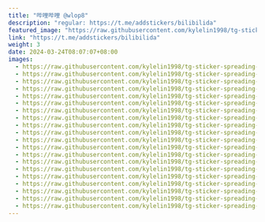 ```yaml
---
title: "哔哩哔哩 @wlop8"
description: "regular: https://t.me/addstickers/bilibilida"
featured_image: "https://raw.githubusercontent.com/kylelin1998/tg-sticker-spreading-worldwide-images/main/img/30275641-5e67-43cf-94b9-80b15e8ffcbb.jpg"
link: "https://t.me/addstickers/bilibilida"
weight: 3
date: 2024-03-24T08:07:07+08:00
images:
  - https://raw.githubusercontent.com/kylelin1998/tg-sticker-spreading-worldwide-images/main/img/30275641-5e67-43cf-94b9-80b15e8ffcbb.jpg
  - https://raw.githubusercontent.com/kylelin1998/tg-sticker-spreading-worldwide-images/main/img/4084dbfe-d3af-41e2-9f65-5587ed592180.jpg
  - https://raw.githubusercontent.com/kylelin1998/tg-sticker-spreading-worldwide-images/main/img/d8084aad-6bc4-4d38-8cf8-94f95e8ac5bd.jpg
  - https://raw.githubusercontent.com/kylelin1998/tg-sticker-spreading-worldwide-images/main/img/9000da9b-d77d-4483-901f-ce21c1294575.jpg
  - https://raw.githubusercontent.com/kylelin1998/tg-sticker-spreading-worldwide-images/main/img/22a793bd-aef6-4bd4-b7c2-e096277eaa4b.jpg
  - https://raw.githubusercontent.com/kylelin1998/tg-sticker-spreading-worldwide-images/main/img/5eaac2e4-a72e-45fd-99f9-a76148cb0719.jpg
  - https://raw.githubusercontent.com/kylelin1998/tg-sticker-spreading-worldwide-images/main/img/384a096f-d9f7-40e0-990c-b5d146ce751f.jpg
  - https://raw.githubusercontent.com/kylelin1998/tg-sticker-spreading-worldwide-images/main/img/dcee978f-a89f-481b-8d23-8c9d43097bfe.jpg
  - https://raw.githubusercontent.com/kylelin1998/tg-sticker-spreading-worldwide-images/main/img/7a19353b-1401-4813-9d81-a24dde8fadf0.jpg
  - https://raw.githubusercontent.com/kylelin1998/tg-sticker-spreading-worldwide-images/main/img/583cc377-3e7e-4bd6-82d0-5612df1b6329.jpg
  - https://raw.githubusercontent.com/kylelin1998/tg-sticker-spreading-worldwide-images/main/img/9f67a41a-453e-48bb-92cd-0a28f1230471.jpg
  - https://raw.githubusercontent.com/kylelin1998/tg-sticker-spreading-worldwide-images/main/img/969de5f9-2a46-492c-b373-7eafe5190846.jpg
  - https://raw.githubusercontent.com/kylelin1998/tg-sticker-spreading-worldwide-images/main/img/a9ba6222-3831-4c31-b5b3-3429be89b7a6.jpg
  - https://raw.githubusercontent.com/kylelin1998/tg-sticker-spreading-worldwide-images/main/img/d6a782e3-a2ab-481c-8dc1-0505fec392ec.jpg
  - https://raw.githubusercontent.com/kylelin1998/tg-sticker-spreading-worldwide-images/main/img/b4ef827f-a267-4855-9f58-6b1008b17f43.jpg
  - https://raw.githubusercontent.com/kylelin1998/tg-sticker-spreading-worldwide-images/main/img/32a2cbf5-897c-40e8-a754-9bbb4a96d81c.jpg
  - https://raw.githubusercontent.com/kylelin1998/tg-sticker-spreading-worldwide-images/main/img/9e51ee28-c2a0-40fc-b74b-2b7841270450.jpg
  - https://raw.githubusercontent.com/kylelin1998/tg-sticker-spreading-worldwide-images/main/img/f9ba3b85-d58b-4dfa-b306-8beab6c0b57e.jpg
  - https://raw.githubusercontent.com/kylelin1998/tg-sticker-spreading-worldwide-images/main/img/200b08e3-51ba-4c94-8408-3e512273b05e.jpg
  - https://raw.githubusercontent.com/kylelin1998/tg-sticker-spreading-worldwide-images/main/img/c2f278d6-098e-44d4-8f9c-bdad0d0756ff.jpg
---
```


